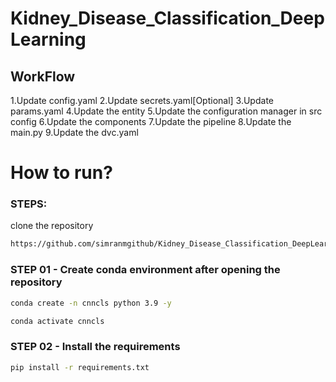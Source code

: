# Kidney_Disease_Classification_DeepLearning



## WorkFlow

1.Update config.yaml
2.Update secrets.yaml[Optional]
3.Update params.yaml
4.Update the entity
5.Update the configuration manager in src config
6.Update the components
7.Update the pipeline
8.Update the main.py
9.Update the dvc.yaml

# How to run?

### STEPS:

clone the repository

```bash
https://github.com/simranmgithub/Kidney_Disease_Classification_DeepLearning
```


### STEP 01 - Create conda environment after opening the repository

```bash
conda create -n cnncls python 3.9 -y
```

```bash
conda activate cnncls
```


### STEP 02 - Install the requirements
```bash
pip install -r requirements.txt
```

